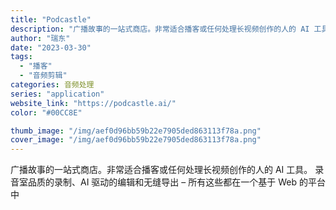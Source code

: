 ```yaml
---
title: "Podcastle"
description: "广播故事的一站式商店。非常适合播客或任何处理长视频创作的人的 AI 工具。 录音室品质的录制、AI 驱动的编辑和无缝导出"
author: "瑞东"
date: "2023-03-30"
tags:
  - "播客"
  - "音频剪辑"
categories: 音频处理
series: "application"
website_link: "https://podcastle.ai/"
color: "#00CC8E"

thumb_image: "/img/aef0d96bb59b22e7905ded863113f78a.png"
cover_image: "/img/aef0d96bb59b22e7905ded863113f78a.png"
---
```


广播故事的一站式商店。非常适合播客或任何处理长视频创作的人的 AI 工具。 录音室品质的录制、AI 驱动的编辑和无缝导出 – 所有这些都在一个基于 Web 的平台中